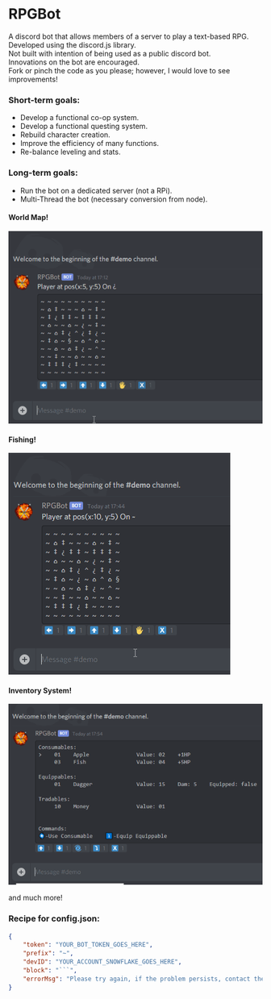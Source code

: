 # RPGBot

A discord bot that allows members of a server to play a text-based RPG.<br/>
Developed using the discord.js library.<br/>
Not built with intention of being used as a public discord bot.<br/>
Innovations on the bot are encouraged.<br/>
Fork or pinch the code as you please; however, I would love to see  improvements!

### Short-term goals:

* Develop a functional co-op system.
* Develop a functional questing system.
* Rebuild character creation.
* Improve the efficiency of many functions.
* Re-balance leveling and stats.

### Long-term goals:

* Run the bot on a dedicated server (not a RPi).
* Multi-Thread the bot (necessary conversion from node).

#### World Map!
![](images/map-demo.gif)

#### Fishing!
![](images/fishing-demo.gif)

#### Inventory System!
![](images/inventory-demo.gif)

and much more!

### Recipe for config.json:
```json
{
    "token": "YOUR_BOT_TOKEN_GOES_HERE",
    "prefix": "~",
    "devID": "YOUR_ACCOUNT_SNOWFLAKE_GOES_HERE",
    "block": "```",
    "errorMsg": "Please try again, if the problem persists, contact the developer using the discord tag: YOUR_ACCOUNT_TAG_GOES_HERE"
}
```
